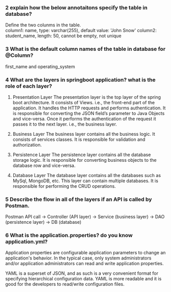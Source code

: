 ### 2 explain how the below annotaitons specify the table in database?
Define the two colunms in the table.  
column1: name, type: varchar(255), default value: 'John Snow'
column2: student_name, length: 50, cannot be empty, not unique

### 3 What is the default column names of the table in database for @Column?
first_name and operating_system

### 4 What are the layers in springboot application? what is the role of each layer?
1. Presentation Layer
The presentation layer is the top layer of the spring boot architecture. It consists of Views. i.e., the front-end part of the application. It handles the HTTP requests and performs authentication. It is responsible for converting the JSON field’s parameter to Java Objects and vice-versa. Once it performs the authentication of the request it passes it to the next layer. i.e., the business layer.

2. Business Layer
The business layer contains all the business logic. It consists of services classes. It is responsible for validation and authorization.

3. Persistence Layer
The persistence layer contains all the database storage logic. It is responsible for converting business objects to the database row and vice-versa.

4. Database Layer
The database layer contains all the databases such as MySql, MongoDB, etc. This layer can contain multiple databases. It is responsible for performing the CRUD operations.

### 5 Describe the flow in all of the layers if an API is called by Postman.
Postman API call -> Controller (API layer) -> Service (business layer) -> DAO (persistence layer) -> DB (database)

### 6 What is the application.properties? do you know application.yml?
Application properties are configurable application parameters to change an application's behavior. In the typical case, only system administrators and/or application administrators can read and write application properties.  

YAML is a superset of JSON, and as such is a very convenient format for specifying hierarchical configuration data. YAML is more readable and it is good for the developers to read/write configuration files.
